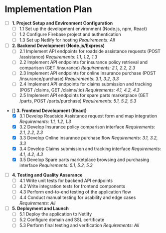 # Implementation Plan

- [ ] **1. Project Setup and Environment Configuration**
    - [ ] 1.1 Set up the development environment (Node.js, npm, React)
    - [ ] 1.2 Configure Firebase project and authentication
    - [ ] 1.3 Set up Netlify for hosting
    _Requirements: All_

- [ ] **2. Backend Development (Node.js/Express)**
    - [ ] 2.1 Implement API endpoints for roadside assistance requests (POST /assistance)
        _Requirements: 1.1, 1.2, 1.3_
    - [ ] 2.2 Implement API endpoints for insurance policy retrieval and comparison (GET /insurance)
        _Requirements: 2.1, 2.2, 2.3_
    - [ ] 2.3 Implement API endpoints for online insurance purchase (POST /insurance/purchase)
        _Requirements: 3.1, 3.2, 3.3_
    - [ ] 2.4 Implement API endpoints for claims submission and tracking (POST /claims, GET /claims/:id)
        _Requirements: 4.1, 4.2, 4.3_
    - [ ] 2.5 Implement API endpoints for spare parts marketplace (GET /parts, POST /parts/purchase)
        _Requirements: 5.1, 5.2, 5.3_

- [] **3. Frontend Development (React)**
    - [x] 3.1 Develop Roadside Assistance request form and map integration
        _Requirements: 1.1, 1.2, 1.3_
    - [x] 3.2 Develop Insurance policy comparison interface
        _Requirements: 2.1, 2.2, 2.3_
    - [x] 3.3 Develop Online insurance purchase flow
        _Requirements: 3.1, 3.2, 3.3_
    - [x] 3.4 Develop Claims submission and tracking interface
        _Requirements: 4.1, 4.2, 4.3_
    - [x] 3.5 Develop Spare parts marketplace browsing and purchasing interface
        _Requirements: 5.1, 5.2, 5.3_

- [ ] **4. Testing and Quality Assurance**
    - [ ] 4.1 Write unit tests for backend API endpoints
    - [ ] 4.2 Write integration tests for frontend components
    - [ ] 4.3 Perform end-to-end testing of the application flow
    - [ ] 4.4 Conduct manual testing for usability and edge cases
    _Requirements: All_

- [ ] **5. Deployment and Launch**
    - [ ] 5.1 Deploy the application to Netlify
    - [ ] 5.2 Configure domain and SSL certificate
    - [ ] 5.3 Perform final testing and verification
    _Requirements: All_
